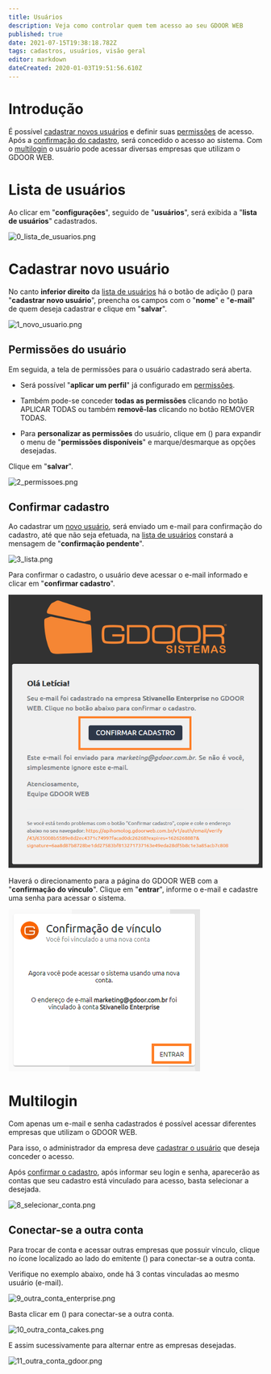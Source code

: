 ```yaml
---
title: Usuários
description: Veja como controlar quem tem acesso ao seu GDOOR WEB
published: true
date: 2021-07-15T19:38:18.782Z
tags: cadastros, usuários, visão geral
editor: markdown
dateCreated: 2020-01-03T19:51:56.610Z
---
```


# Introdução

É possível [cadastrar novos usuários](/configuracoes/usuarios#cadastrar-novo-usuário) e definir suas [permissões](/configuracoes/usuarios#permissões-do-usuário) de acesso. Após a [confirmação do cadastro](/configuracoes/usuarios#confirmar-cadastro), será concedido o acesso ao sistema.
Com o [multilogin](/configuracoes/usuarios#multilogin) o usuário pode acessar diversas empresas que utilizam o GDOOR WEB.

# Lista de usuários

Ao clicar em "**configurações**", seguido de "**usuários**", será exibida a "**lista de usuários**" cadastrados.

![0_lista_de_usuarios.png](/config/usuários/0_lista_de_usuarios.png)

# Cadastrar novo usuário

No canto **inferior direito** da [lista de usuários](/configuracoes/usuarios#lista-de-usuários) há o botão de adição (<em class="mdi mdi-plus"></em>) para "**cadastrar novo usuário**", preencha os campos com o "**nome**" e "**e-mail**" de quem deseja cadastrar e clique em "**salvar**".

![1_novo_usuario.png](/config/usuários/1_novo_usuario.png)

## Permissões do usuário

Em seguida, a tela de permissões para o usuário cadastrado será aberta.

- Será possível "**aplicar um perfil**" já configurado em [permissões](/configuracoes/permissoes).

- Também pode-se conceder **todas as permissões** clicando no botão <span class="mat-button mdi "> APLICAR TODAS</span> ou também **removê-las** clicando no botão <span class="mat-button mdi "> REMOVER TODAS</span>.

- Para **personalizar as permissões** do usuário, clique em (<em class="mdi mdi-chevron-down"></em>) para expandir o menu de "**permissões disponíveis**" e marque/desmarque as opções desejadas.

Clique em "**salvar**".

![2_permissoes.png](/config/usuários/2_permissoes.png)

## Confirmar cadastro	

Ao cadastrar um [novo usuário](/configuracoes/usuarios#cadastrar-novo-usuário), será enviado um e-mail para confirmação do cadastro, até que não seja efetuada, na [lista de usuários](/configuracoes/usuarios#lista-de-usuários) constará a mensagem de "**confirmação pendente**".

![3_lista.png](/config/usuários/3_lista.png)

Para confirmar o cadastro, o usuário deve acessar o e-mail informado e clicar em "**confirmar cadastro**".

![4_email_confirmação.png](/config/usuários/4_email_confirmação.png)

Haverá o direcionamento para a página do GDOOR WEB com a "**confirmação do vínculo**".
Clique em "**entrar**", informe o e-mail e cadastre uma senha para acessar o sistema.

![5_confirmação.png](/config/usuários/5_confirmação.png)

# Multilogin

Com apenas um e-mail e senha cadastrados é possível acessar diferentes empresas que utilizam o GDOOR WEB.

Para isso, o administrador da empresa deve [cadastrar o usuário](/configuracoes/usuarios#cadastrar-novo-usuário) que deseja conceder o acesso.

Após [confirmar o cadastro](/configuracoes/usuarios#confirmar-cadastro), após informar seu login e senha, aparecerão as contas que seu cadastro está vinculado para acesso, basta selecionar a desejada.

![8_selecionar_conta.png](/config/usuários/8_selecionar_conta.png)

## Conectar-se a outra conta

Para trocar de conta e acessar outras empresas que possuir vínculo, clique no ícone localizado ao lado do emitente (<em class="mdi mdi-home-import-outline"></em>) para conectar-se a outra conta.

Verifique no exemplo abaixo, onde há 3 contas vinculadas ao mesmo usuário (e-mail).

![9_outra_conta_enterprise.png](/config/usuários/9_outra_conta_enterprise.png)

Basta clicar em (<em class="mdi mdi-home-import-outline"></em>) para conectar-se a outra conta.

![10_outra_conta_cakes.png](/config/usuários/10_outra_conta_cakes.png)

E assim sucessivamente para alternar entre as empresas desejadas.

![11_outra_conta_gdoor.png](/config/usuários/11_outra_conta_gdoor.png)
